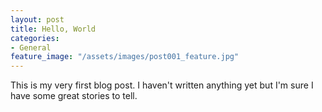 ```yaml
---
layout: post
title: Hello, World
categories:
- General
feature_image: "/assets/images/post001_feature.jpg"
---
```


This is my very first blog post. I haven't written anything yet but I'm sure I have some great stories to tell.
